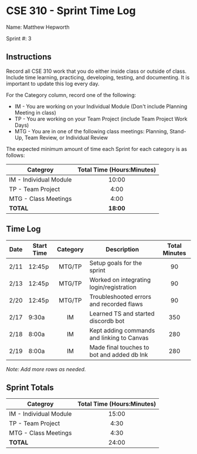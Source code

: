 # CSE 310 - Sprint Time Log

Name: Matthew Hepworth

Sprint #: 3

## Instructions

Record all CSE 310 work that you do either inside class or outside of class.  Include time learning, practicing, developing, testing, and documenting.  It is important to update this log every day.

For the Category column, record one of the following:
* IM - You are working on your Individual Module (Don't include Planning Meeting in class)
* TP - You are working on your Team Project (include Team Project Work Days)
* MTG - You are in one of the following class meetings: Planning, Stand-Up, Team Review, or Individual Review

The expected minimum amount of time each Sprint for each category is as follows:

|Categroy                       |Total Time (Hours:Minutes)|
|-------------------------------|:------------------------:|
|IM - Individual Module         |          10:00           |
|TP - Team Project              |           4:00           |
|MTG - Class Meetings           |           4:00           |
|**TOTAL**                      |        **18:00**         |

## Time Log

|Date      |Start Time|Category|Description                                 |Total Minutes|
|----------|----------|:------:|--------------------------------------------|:-----------:|
|   2/11   |  12:45p  | MTG/TP | Setup goals for the sprint                 |     90      |
|   2/13   |  12:45p  | MTG/TP | Worked on integrating login/registration   |     90      |
|   2/20   |  12:45p  | MTG/TP | Troubleshooted errors and recorded flaws   |     90      |
|   2/17   |  9:30a   |   IM   | Learned TS and started discordb bot        |     350     |
|   2/18   |  8:00a   |   IM   | Kept adding commands and linking to Canvas |     280     |
|   2/19   |  8:00a   |   IM   | Made final touches to bot and added db lnk |     280     |

_Note: Add more rows as needed._

## Sprint Totals

|Categroy                       |Total Time (Hours:Minutes)|
|-------------------------------|:------------------------:|
|IM - Individual Module         |             15:00            |
|TP - Team Project              |             4:30             |
|MTG - Class Meetings           |             4:30             |
|**TOTAL**                      |             24:00            |